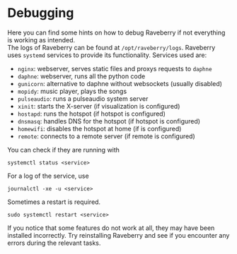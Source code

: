 # Debugging

Here you can find some hints on how to debug Raveberry if not everything is working as intended.  
The logs of Raveberry can be found at `/opt/raveberry/logs`.
Raveberry uses `systemd` services to provide its functionality.
Services used are:
* `nginx`: webserver, serves static files and proxys requests to `daphne`
* `daphne`: webserver, runs all the python code
* `gunicorn`: alternative to daphne without websockets (usually disabled)
* `mopidy`: music player, plays the songs
* `pulseaudio`: runs a pulseaudio system server
* `xinit`: starts the X-server (if visualization is configured)
* `hostapd`: runs the hotspot (if hotspot is configured)
* `dnsmasq`: handles DNS for the hotspot (if hotspot is configured)
* `homewifi`: disables the hotspot at home (if is configured)
* `remote`: connects to a remote server (if remote is configured)

You can check if they are running with
```
systemctl status <service>
```
For a log of the service, use
```
journalctl -xe -u <service>
```
Sometimes a restart is required.
```
sudo systemctl restart <service>
```

If you notice that some features do not work at all, they may have been installed incorrectly.
Try reinstalling Raveberry and see if you encounter any errors during the relevant tasks.
